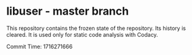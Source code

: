 # libuser - master branch

This repository contains the frozen state of the repository.
Its history is cleared. It is used only for static code
analysis with Codacy.

Commit Time: 1716271666